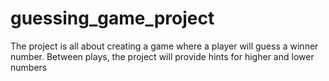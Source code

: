 # guessing_game_project
The project is all about creating a game where a player will guess a winner number.  Between plays, the project will provide hints for higher and lower numbers
